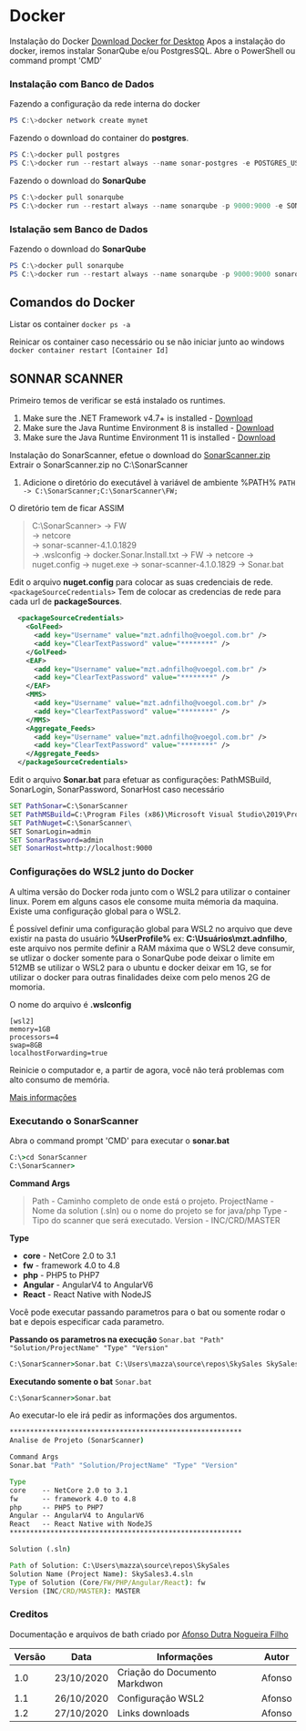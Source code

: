 # Docker

Instalação do Docker [Download Docker for Desktop](https://www.docker.com/products/docker-desktop)
Apos a instalação do docker, iremos instalar SonarQube e/ou PostgresSQL.
Abre o PowerShell ou command prompt 'CMD'

### Instalação com Banco de Dados
Fazendo a configuração da rede interna do docker
```powershell
PS C:\>docker network create mynet
```

Fazendo o download do container do **postgres**.
```powershell
PS C:\>docker pull postgres
PS C:\>docker run --restart always --name sonar-postgres -e POSTGRES_USER=sonar -e POSTGRES_PASSWORD=sonar -d -p 5432:5432 --net mynet postgres
```

Fazendo o download do **SonarQube**
```powershell 
PS C:\>docker pull sonarqube
PS C:\>docker run --restart always --name sonarqube -p 9000:9000 -e SONARQUBE_JDBC_USERNAME=sonar -e SONARQUBE_JDBC_PASSWORD=sonar -e SONARQUBE_JDBC_URL=jdbc:postgresql://sonar-postgres:5432/sonar -d --net mynet sonarqube
```

### Istalação sem Banco de Dados
Fazendo o download do **SonarQube**
```powershell
PS C:\>docker pull sonarqube
PS C:\>docker run --restart always --name sonarqube -p 9000:9000 sonarqube
```

## Comandos do Docker
Listar os container
``docker ps -a``

Reinicar os container caso necessário ou se não iniciar junto ao windows
``docker container restart [Container Id]``

## SONNAR SCANNER
Primeiro temos de verificar se está instalado os runtimes.
1) Make sure the .NET Framework v4.7+ is installed - [Download](https://dotnet.microsoft.com/download/dotnet-framework/net472)
2) Make sure the Java Runtime Environment 8 is installed - [Download](https://www.oracle.com/br/java/technologies/javase/javase-jdk8-downloads.html)
3) Make sure the Java Runtime Environment 11 is installed - [Download](https://www.oracle.com/java/technologies/javase-jdk11-downloads.html)

Instalação do SonarScanner, efetue o download do [SonarScanner.zip]()
Extrair o SonarScanner.zip no C:\SonarScanner

1) Adicione o diretório do executável à variável de ambiente %PATH%
   ``PATH -> C:\SonarScanner;C:\SonarScanner\FW;``

O diretório tem de ficar ASSIM
>
> C:\SonarScanner>
> -> FW\
> -> netcore\
> -> sonar-scanner-4.1.0.1829\
> -> .wslconfig
> -> docker.Sonar.Install.txt
> -> FW
> -> netcore
> -> nuget.config
> -> nuget.exe
> -> sonar-scanner-4.1.0.1829
> -> Sonar.bat

Edit o arquivo **nuget.config** para colocar as suas credenciais de rede. ``<packageSourceCredentials>``
Tem de colocar as credencias de rede para cada url de **packageSources**.

```xml
  <packageSourceCredentials>
    <GolFeed>
      <add key="Username" value="mzt.adnfilho@voegol.com.br" />
      <add key="ClearTextPassword" value="********" />
    </GolFeed>
    <EAF>
      <add key="Username" value="mzt.adnfilho@voegol.com.br" />
      <add key="ClearTextPassword" value="********" />
    </EAF>
    <MMS>
      <add key="Username" value="mzt.adnfilho@voegol.com.br" />
      <add key="ClearTextPassword" value="********" />
    </MMS>
    <Aggregate_Feeds>
      <add key="Username" value="mzt.adnfilho@voegol.com.br" />
      <add key="ClearTextPassword" value="********" />
    </Aggregate_Feeds>
  </packageSourceCredentials>
```

Edit o arquivo **Sonar.bat** para efetuar as configurações: PathMSBuild, SonarLogin, SonarPassword, SonarHost caso necessário

```bat
SET PathSonar=C:\SonarScanner
SET PathMSBuild=C:\Program Files (x86)\Microsoft Visual Studio\2019\Professional\MSBuild\Current\Bin
SET PathNuget=C:\SonarScanner\
SET SonarLogin=admin
SET SonarPassword=admin
SET SonarHost=http://localhost:9000
```

### Configurações do WSL2 junto do Docker
A ultima versão do Docker roda junto com o WSL2 para utilizar o container linux.
Porem em alguns casos ele consome muita mémoria da maquina. Existe uma configuração global para o WSL2.

É possível definir uma configuração global para WSL2 no arquivo que deve existir na pasta do usuário **%UserProfile%** ex: **C:\Usuários\mzt.adnfilho**, este arquivo nos permite definir a RAM máxima que o WSL2 deve consumir, se utlizar o docker somente para o SonarQube pode deixar o limite em 512MB se utilizar o WSL2 para o ubuntu e docker deixar em 1G, se for utilizar o docker para outras finalidades deixe com pelo menos 2G de momoria.

O nome do arquivo é **.wslconfig**

```config
[wsl2]
memory=1GB
processors=4
swap=8GB
localhostForwarding=true
```

Reinicie o computador e, a partir de agora, você não terá problemas com alto consumo de memória.

[Mais informações](https://dev.to/kada/getting-started-with-wsl-2-part-2-4bpj)

### Executando o SonarScanner
Abra o command prompt 'CMD' para executar o **sonar.bat**
```bat
C:\>cd SonarScanner
C:\SonarScanner>
```

**Command Args**
>Path - Caminho completo de onde está o projeto.
>ProjectName - Nome da solution (.sln) ou o nome do projeto se for java/php
>Type - Tipo do scanner que será executado.
>Version - INC/CRD/MASTER

**Type**
* **core** - NetCore 2.0 to 3.1
* **fw** - framework 4.0 to 4.8
* **php** - PHP5 to PHP7
* **Angular** - AngularV4 to AngularV6
* **React** - React Native with NodeJS 

Você pode executar passando parametros para o bat ou somente rodar o bat e depois especificar cada parametro.

**Passando os parametros na execução**
``Sonar.bat "Path" "Solution/ProjectName" "Type" "Version"``
```bat
C:\SonarScanner>Sonar.bat C:\Users\mazza\source\repos\SkySales SkySales3.4.sln fw ft#21753
```

**Executando somente o bat**
``Sonar.bat``
```bat
C:\SonarScanner>Sonar.bat 
```
Ao executar-lo ele irá pedir as informações dos argumentos.
```bat
*********************************************************
Analise de Projeto (SonarScanner)

Command Args
Sonar.bat "Path" "Solution/ProjectName" "Type" "Version"

Type
core    -- NetCore 2.0 to 3.1
fw      -- framework 4.0 to 4.8
php     -- PHP5 to PHP7
Angular -- AngularV4 to AngularV6
React   -- React Native with NodeJS
*********************************************************

Solution (.sln)

Path of Solution: C:\Users\mazza\source\repos\SkySales
Solution Name (Project Name): SkySales3.4.sln
Type of Solution (Core/FW/PHP/Angular/React): fw
Version (INC/CRD/MASTER): MASTER
```

### Creditos
Documentação e arquivos de bath criado por [Afonso Dutra Nogueira Filho](mzt.adnfilho@voegol.com.br)

| Versão | Data | Informações | Autor |
| ------ | ------ | ------ | ------ |
| 1.0 | 23/10/2020 | Criação do Documento Markdwon | Afonso |
| 1.1 | 26/10/2020 | Configuração WSL2 | Afonso |
| 1.2 | 27/10/2020 | Links downloads | Afonso |


